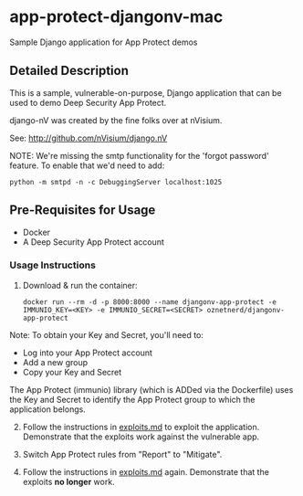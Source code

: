 # app-protect-djangonv-mac

Sample Django application for App Protect demos

## Detailed Description

This is a sample, vulnerable-on-purpose, Django application that can be used to demo Deep Security App Protect.

django-nV was created by the fine folks over at nVisium.

See:  http://github.com/nVisium/django.nV

NOTE: We're missing the smtp functionality for the 'forgot password' feature. To enable that we'd need to add:

```
python -m smtpd -n -c DebuggingServer localhost:1025
```

## Pre-Requisites for Usage

* Docker
* A Deep Security App Protect account

### Usage Instructions

1. Download & run the container:

    ```
    docker run --rm -d -p 8000:8000 --name djangonv-app-protect -e IMMUNIO_KEY=<KEY> -e IMMUNIO_SECRET=<SECRET> oznetnerd/djangonv-app-protect
    ```
Note: To obtain your Key and Secret, you'll need to:
* Log into your App Protect account
* Add a new group
* Copy your Key and Secret

The App Protect (immunio) library (which is ADDed via the Dockerfile) uses the Key and Secret to identify the App Protect group to which the application belongs.

2. Follow the instructions in [exploits.md](exploits.md) to exploit the application.  Demonstrate that the exploits work against the vulnerable app.

3. Switch App Protect rules from "Report" to "Mitigate".

4. Follow the instructions in [exploits.md](exploits.md) again. Demonstrate that the exploits **no longer** work.